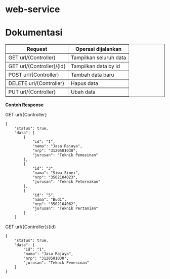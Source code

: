 # web-service

# Dokumentasi

<table border="1px" style="border-collapse:collapse;">
        <tr>
            <th>Request</th>
            <th>Operasi dijalankan</th>
        </tr>
        <tr>
            <td>GET url/{Controller}</td>
            <td>Tampilkan seluruh data</td>
        </tr>
        <tr>
            <td>GET url/{Controller}/{id}</td>
            <td>Tampilkan data by id</td>
        </tr>
        <tr>
            <td>POST url/{Controller}</td>
            <td>Tambah data baru</td>
        </tr>
        <tr>
            <td>DELETE url/{Controller}</td>
            <td>Hapus data</td>
        </tr>
        <tr>
            <td>PUT url/{Controller}</td>
            <td>Ubah data</td>
        </tr>
    </table>

<b>Contoh Response</b>
<p>GET url/{Controller}</p>

```
{
    "status": true,
    "data": [
        {
            "id": "1",
            "nama": "Jasa Rajaya",
            "nrp": "3120501030",
            "jurusan": "Teknik Pemesinan"
        },
        {
            "id": "3",
            "nama": "Siwa Simei",
            "nrp": "3502104023",
            "jurusan": "Teknik Peternakan"
        },
        {
            "id": "5",
            "nama": "Budi",
            "nrp": "3502104062",
            "jurusan": "Teknik Pertanian"
        }
    ]
```



<p>GET url/{Controller}/{id}</p>

```
{
    "status": true,
    "data": {
        "id": "1",
        "nama": "Jasa Rajaya",
        "nrp": "3120501030",
        "jurusan": "Teknik Pemesinan"
    }
}
```

